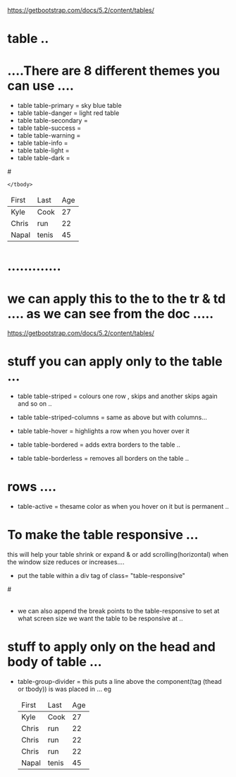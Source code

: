 https://getbootstrap.com/docs/5.2/content/tables/


# table .. 

# ....There are 8 different themes you can use .... 
 - table table-primary  =  sky blue table 
 - table table-danger =   light red table 
 - table table-secondary = 
 - table table-success = 
 - table table-warning = 
 - table table-info = 
 - table table-light = 
 - table table-dark = 

#<table class="table table-secondary">
    <thead>
      <tr>
        <td>First</td>
        <td>Last</td>
        <td>Age</td>
      </tr>
    </thead>
    <tbody>
      <tr>
        <td>Kyle</td>
        <td>Cook</td>
        <td>27</td>
      </tr>
      <tr>
        <td>Chris</td>
        <td>run</td>
        <td>22</td>
      </tr>
      <tr>
        <td>Napal</td>
        <td>tenis</td>
        <td>45</td>
      </tr>
     
    </tbody>
   </table>
  </div>

  # .............



# we can apply this to the to the tr & td .... as we can see from the doc ..... 

https://getbootstrap.com/docs/5.2/content/tables/


# stuff you can apply only to the table ... 

 - table table-striped    =   colours one row , skips and another skips again and so on .. 

 - table table-striped-columns  = same as above but with columns...

 - table table-hover = highlights a row when you hover over it

 - table table-bordered = adds extra borders to the table ..
 
 - table table-borderless = removes all borders on the table ..


 # rows .... 

 - table-active = thesame color as when you hover on it but is permanent ..


 # To make the table responsive ... 
 this will help your table shrink or expand & or add scrolling(horizontal) when the window size reduces or increases....

 - put the table within a div tag of class= "table-responsive" 

 #<div class="table-responsive">
    <table class="table"></table>
 </div>


 - we can also append the break  points to the table-responsive to set at what screen size we want the table to be responsive at .. 



 # stuff to apply only on the head and body of table ... 

  - table-group-divider  =  this puts a line above the component(tag (thead or tbody)) is was placed in ... eg 


     <table class="table">
    <thead class="table-group-divider">
      <tr>
        <td>First</td>
        <td>Last</td>
        <td>Age</td>
      </tr>
    </thead>
    <tbody class="table-group-divider">
      <tr>
        <td>Kyle</td>
        <td>Cook</td>
        <td>27</td>
      </tr>
      <tr>
        <td>Chris</td>
        <td>run</td>
        <td>22</td>
      </tr>
      <tr>
        <td>Chris</td>
        <td>run</td>
        <td>22</td>
      </tr>
      <tr>
        <td>Chris</td>
        <td>run</td>
        <td>22</td>
      </tr>
      <tr>
        <td>Napal</td>
        <td>tenis</td>
        <td>45</td>
      </tr>
     
    </tbody>
   </table>
  </div>